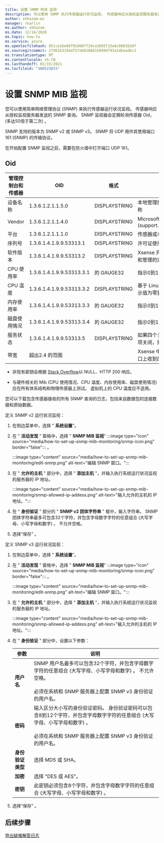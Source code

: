 ```yaml
---
title: 设置 SNMP MIB 监视
description: 可以使用 SNMP 执行传感器运行状况监视。 传感器响应从授权监视服务器发送的 SNMP 查询。
author: shhazam-ms
manager: rkarlin
ms.author: shhazam
ms.date: 12/14/2020
ms.topic: how-to
ms.service: azure
ms.openlocfilehash: 051ce1be66f91d60f719ca3695f15e6c8001b20f
ms.sourcegitcommit: 27d616319a4f57eb8188d1b9d9d793a14baadbc3
ms.translationtype: MT
ms.contentlocale: zh-CN
ms.lasthandoff: 02/15/2021
ms.locfileid: "100523815"
---
```

# <a name="set-up-snmp-mib-monitoring"></a>设置 SNMP MIB 监视

您可以使用简单网络管理协议 (SNMP) 来执行传感器运行状况监视。 传感器响应从授权监视服务器发送的 SNMP 查询。 SNMP 监视器会定期轮询传感器 Oid， (多达50倍于第二次) 。

SNMP 支持的版本为 SNMP v2 或 SNMP v3。 SNMP 将 UDP 用作其使用端口 161 (SNMP) 的传输协议。

在开始配置 SNMP 监视之前，需要在防火墙中打开端口 UDP 161。

## <a name="oids"></a>Oid

| 管理控制台和传感器 | OID | 格式 | 说明 |
|--|--|--|--|
| 设备名称 | 1.3.6.1.2.1.1.5.0 | DISPLAYSTRING | 本地管理控制台的设备名称 |
| Vendor | 1.3.6.1.2.1.1.4.0 | DISPLAYSTRING | Microsoft 支持部门 (support.microsoft.com)  |
| 平台 | 1.3.6.1.2.1.1.1.0 | DISPLAYSTRING | 传感器或本地管理控制台 |
| 序列号 | 1.3.6.1.4.1.9.9.53313.1 | DISPLAYSTRING | 许可证使用的字符串 |
| 软件版本 | 1.3.6.1.4.1.9.9.53313.2 | DISPLAYSTRING | Xsense 完全版本字符串和管理的完整版本字符串 |
| CPU 使用率 | 1.3.6.1.4.1.9.9.53313.3.1 | 的 GAUGE32 | 指示0到100 |
| CPU 温度 | 1.3.6.1.4.1.9.9.53313.3.2 | DISPLAYSTRING | 基于 Linux 输入的摄氏指示值为零到100 |
| 内存使用率 | 1.3.6.1.4.1.9.9.53313.3.3 | 的 GAUGE32 | 指示0到100 |
| 磁盘使用情况 | 1.3.6.1.4.1.9.9.53313.3.4 | 的 GAUGE32 | 指示0到100 |
| 服务状态 | 1.3.6.1.4.1.9.9.53313.5 | DISPLAYSTRING | 如果四个关键组件中有一项关闭，则联机或脱机 |
| 带宽 | 超出2.4 的范围 |  | Xsense 中每个监视器接口上收到的带宽 |

   - 非现有密钥会根据 [Stack Overflow](https://stackoverflow.com/questions/51419026/querying-for-non-existing-record-returns-null-with-http-200)以 NULL、HTTP 200 响应。
    
   - 与硬件相关的 Mib (CPU 使用情况、CPU 温度、内存使用率、磁盘使用情况) 应在所有体系结构和物理传感器上测试。 虚拟机上的 CPU 温度应不适用。

您可以下载包含传感器接收的所有 SNMP 查询的日志，包括来自数据包的连接数据和原始数据。

定义 SNMP v2 运行状况监视：

1. 在侧边菜单中，选择 " **系统设置**"。

2. 在 " **活动发现** " 窗格中，选择 " **SNMP MIB 监视**" :::image type="icon" source="media/how-to-set-up-snmp-mib-monitoring/snmp-icon.png" border="false"::: 。

    :::image type="content" source="media/how-to-set-up-snmp-mib-monitoring/edit-snmp.png" alt-text="编辑 SNMP 窗口。":::

3. 在 " **允许的主机** " 部分中，选择 " **添加主机** "，并输入执行系统运行状况监视的服务器的 IP 地址。

    :::image type="content" source="media/how-to-set-up-snmp-mib-monitoring/snmp-allowed-ip-addess.png" alt-text="输入允许的主机的 IP 地址。":::

4. 在 " **身份验证** " 部分的 " **SNMP v2 团体字符串** " 框中，输入字符串。 SNMP 团体字符串最多可包含32个字符，并包含字母数字字符的任意组合 (大写字母、小写字母和数字) 。 不允许空格。

5. 选择“保存” 。

定义 SNMP v3 运行状况监视：

1. 在侧边菜单中，选择 " **系统设置**"。

2. 在 " **活动发现** " 窗格中，选择 " **SNMP MIB 监视**" :::image type="icon" source="media/how-to-set-up-snmp-mib-monitoring/snmp-icon.png" border="false"::: 。

    :::image type="content" source="media/how-to-set-up-snmp-mib-monitoring/edit-snmp.png" alt-text="编辑 SNMP 窗口。":::

3. 在 " **允许的主机** " 部分中，选择 " **添加主机** "，并输入执行系统运行状况监视的服务器的 IP 地址。

    :::image type="content" source="media/how-to-set-up-snmp-mib-monitoring/snmp-allowed-ip-addess.png" alt-text="输入允许的主机的 IP 地址。":::

4. 在 " **身份验证** " 部分中，设置以下参数：

    | 参数 | 说明 |
    |--|--|
    | **用户名** | SNMP 用户名最多可以包含32个字符，并包含字母数字字符的任意组合 (大写字母、小写字母和数字) 。 不允许空格。 <br /> <br />必须在系统和 SNMP 服务器上配置 SNMP v3 身份验证的用户名。 |
    | **密码** | 输入区分大小写的身份验证密码。 身份验证密码可以包含8到12个字符，并包含字母数字字符的任意组合 (大写字母、小写字母和数字) 。 <br /> <br/>必须在系统和 SNMP 服务器上配置 SNMP v3 身份验证的用户名。 |
    | **身份验证类型** | 选择 MD5 或 SHA。 |
    | **加密** | 选择 "DES 或 AES"。 |
    | **密钥** | 此密钥必须包含8个字符，并包含字母数字字符的任意组合 (大写字母、小写字母和数字) 。 |

5. 选择“保存” 。

## <a name="next-steps"></a>后续步骤

[导出疑难解答日志](how-to-troubleshoot-the-sensor-and-on-premises-management-console.md)
